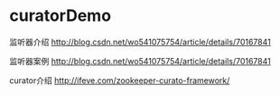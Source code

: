 # curatorDemo
监听器介绍 http://blog.csdn.net/wo541075754/article/details/70167841

监听器案例 http://blog.csdn.net/wo541075754/article/details/70167841

curator介绍 http://ifeve.com/zookeeper-curato-framework/
